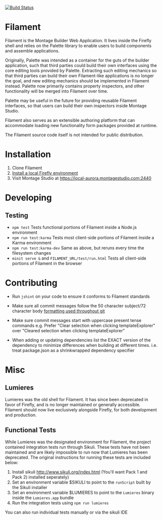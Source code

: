 [![Build Status](https://travis-ci.com/montagestudio/filament.svg?token=qyPbDX3xy8r4fYLHPsUC&branch=master)](http://travis-ci.com/montagestudio/filament)

Filament
========

Filament is the Montage Builder Web Application. It lives inside the Firefly
shell and relies on the Palette library to enable users to build components
and assemble applications.

Originally, Palette was intended as a container for the guts of the builder
application, such that third parties could build their own interfaces using
the core editing tools provided by Palette. Extracting such editing mechanics
so that third parties can build their own Filament-like applications is no
longer the goal, and new editing mechanics should be implemented in Filament
instead. Palette now primarily contains property inspectors, and other
functionality will be merged into Filament over time.

Palette may be useful in the future for providing reusable Filament interfaces,
so that users can build their own inspectors inside Montage Studio.

Filament also serves as an extensible authoring platform that can accommodate loading
new functionality form packages provided at runtime.

The Filament source code itself is not intended for public distribution.

Installation
============
1. Clone Filament
2. [Install a local Firefly environment](https://github.com/montagestudio/firefly)
3. Visit Montage Studio at https://local-aurora.montagestudio.com:2440

Developing
==========

Testing
-------
* `npm test` Tests functional portions of Filament inside a Node.js environment
* `npm run test:karma` Tests most client-side portions of Filament inside a Karma environment
* `npm run test:karma-dev` Same as above, but reruns every time the filesystem changes
* `minit serve &` and `FILAMENT_URL/test/run.html` Tests all client-side portions of Filament in the browser


Contributing
============
- Run `jshint` on your code to ensure it conforms to Filament standards

- Make sure all commit messages follow the 50 character subject/72 character
body [formatting used throughout git](http://tbaggery.com/2008/04/19/a-note-about-git-commit-messages.html)

- Make sure commit messages start with uppercase present tense commands
e.g. Prefer "Clear selection when clicking templateExplorer" over
"Cleared selection when clicking templateExplorer"

- When adding or updating dependencies list the EXACT version of the dependency
to minimize differences when building at different times.
i.e. treat package.json as a shrinkwrapped dependency specifier

Misc
====

Lumieres
--------
Lumieres was the old shell for Filament. It has since been deprecated in favor of Firefly, and is no longer maintained
or generally accessible. Filament should now live exclusively alongside Firefly, for both development and production.

Functional Tests
----------------
While Lumieres was the designated environment for Filament, the project contained integration tests run through
Sikuli. These tests have not been maintained and are likely impossible to run now that Lumieres has been deprecated.
The original instructions for running these tests are included below:

1. Install sikuli http://www.sikuli.org/index.html (You'll want Pack 1 and Pack 2) installed seperately)
3. Set an environment variable $SIKULI to point to the `runScript` built by the Sikuli installer
4. Set an environment variable $LUMIERES to point to the `Lumieres` binary inside the `Lumieres.app` bundle
5. Run the integration tests using `npm run lumieres`

You can also run individual tests manually or via the sikuli IDE
